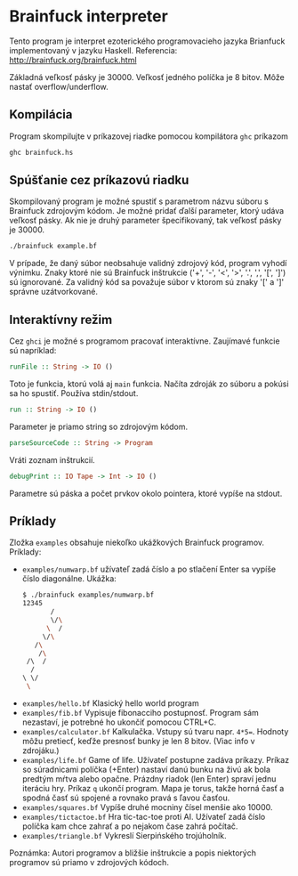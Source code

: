 # Brainfuck interpreter
Tento program je interpret ezoterického programovacieho jazyka Brianfuck implementovaný v jazyku Haskell. Referencia: http://brainfuck.org/brainfuck.html

Základná veľkosť pásky je 30000. Veľkosť jedného políčka je 8 bitov. Môže nastať overflow/underflow.

## Kompilácia
Program skompilujte v príkazovej riadke pomocou kompilátora `ghc` príkazom
```bash
ghc brainfuck.hs
```

## Spúšťanie cez príkazovú riadku
Skompilovaný program je možné spustiť s parametrom názvu súboru s Brainfuck zdrojovým kódom. Je možné pridať ďalší parameter, ktorý udáva veľkosť pásky. Ak nie je druhý parameter špecifikovaný, tak veľkosť pásky je 30000.
```bash
./brainfuck example.bf
```
V prípade, že daný súbor neobsahuje validný zdrojový kód, program vyhodí výnimku. Znaky ktoré nie sú Brainfuck inštrukcie ('+', '-', '<', '>', '.', ',', '[', ']') sú ignorované. Za validný kód sa považuje súbor v ktorom sú znaky '[' a ']' správne uzátvorkované.

## Interaktívny režim
Cez `ghci` je možné s programom pracovať interaktívne. Zaujímavé funkcie sú napríklad: 
```hs
runFile :: String -> IO ()
```
Toto je funkcia, ktorú volá aj `main` funkcia. Načíta zdroják zo súboru a pokúsi sa ho spustiť. Používa stdin/stdout.

```hs
run :: String -> IO ()
```
Parameter je priamo string so zdrojovým kódom.

```hs
parseSourceCode :: String -> Program
```
Vráti zoznam inštrukcií.

```hs
debugPrint :: IO Tape -> Int -> IO ()
```
Parametre sú páska a počet prvkov okolo pointera, ktoré vypíše na stdout.

## Príklady
Zložka `examples` obsahuje niekoľko ukážkových Brainfuck programov.
Príklady:

 - `examples/numwarp.bf` užívateľ zadá číslo a po stlačení Enter sa vypíše číslo diagonálne. Ukážka:
    ``` bash
    $ ./brainfuck examples/numwarp.bf
    12345
           /
           \/\
          \  /
         \/\
       /\
        /\
     /\  /
      /
    \ \/
     \
    ```
 - `examples/hello.bf` Klasický hello world program
 - `examples/fib.bf` Vypisuje fibonacciho postupnosť. Program sám nezastaví, je potrebné ho ukončiť pomocou CTRL+C.
 - `examples/calculator.bf` Kalkulačka. Vstupy sú tvaru napr. `4*5=`. Hodnoty môžu pretiecť, keďže presnosť bunky je len 8 bitov. (Viac info v zdrojáku.)
 - `examples/life.bf` Game of life. Užívateľ postupne zadáva príkazy. Príkaz so súradnicami políčka (+Enter) nastaví danú bunku na živú ak bola predtým mŕtva alebo opačne. Prázdny riadok (len Enter) spraví jednu iteráciu hry. Príkaz `q` ukončí program. Mapa je torus, takže horná časť a spodná časť sú spojené a rovnako pravá s ľavou časťou.
 - `examples/squares.bf` Vypíše druhé mocniny čísel menšie ako 10000.
 - `examples/tictactoe.bf` Hra tic-tac-toe proti AI. Užívateľ zadá číslo políčka kam chce zahrať a po nejakom čase zahrá počítač.
 - `examples/triangle.bf` Vykreslí Sierpińského trojúholník.

Poznámka: Autori programov a bližšie inštrukcie a popis niektorých programov sú priamo v zdrojových kódoch.
